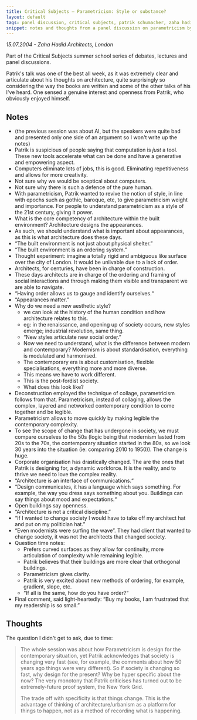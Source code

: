 ```yaml
---
title: Critical Subjects – Parametricism: Style or substance?
layout: default
tags: panel discussion, critical subjects, patrik schumacher, zaha hadid, parametricism
snippet: notes and thoughts from a panel discussion on parametricism by Patrik Schumacher
---
```



*15.07.2004 - Zaha Hadid Architects, London*

Part of the Critical Subjects summer school series of debates, lectures and
panel discussions.

Patrik's talk was one of the best all week, as it was extremely clear and
articulate about his thoughts on architecture, quite surprisingly so
considering the way the books are written and some of the other talks of his
I've heard. One sensed a genuine interest and openness from Patrik, who
obviously enjoyed himself. 

## Notes

- (the previous session was about AI, but the speakers were quite bad and
  presented only one side of an argument so I won't write up the notes)
- Patrik is suspicious of people saying that computation is _just_ a tool. These
  new tools accelerate what can be done and have a generative and empowering
  aspect.
- Computers eliminate lots of jobs, this is good. Eliminating repetitiveness
  and allows for more creativity.
- Not sure why we would be sceptical about computers.
- Not sure why there is such a defence of the pure human.
- With parametricism, Patrik wanted to revive the notion of style, in line with
  epochs such as gothic, baroque, etc, to give parametricism weight and
  importance. For people to understand parametricism as a style of the 21st
  century, giving it power.
- What is the core competency of architecture within the built environment?
  Architecture designs the appearances.
- As such, we should understand what is important about appearances, as this is
  what architecture does these days.
- “The built environment is not just about physical shelter.”
- “The built environment is an ordering system.”
- Thought experiment: imagine a totally rigid and ambiguous like surface over
  the city of London. It would be unlivable due to a lack of order.
- Architects, for centuries, have been in charge of construction.
- These days architects are in charge of the ordering and framing of social
  interactions and through making them visible and transparent we are able to
  navigate.
- “Having order allows us to gauge and identify ourselves.“
- “Appearances matter.”
- Why do we need a new aesthetic style?
  - we can look at the history of the human condition and how architecture
    relates to this.
  - eg: in the renaissance, and opening up of society occurs, new styles
    emerge; industrial revolution, same thing.
  - “New styles articulate new social order̦.”
  - Now we need to understand, what is the difference between modern and
    contemporary? Modernism is about standardisation, everything is modulated
    and harmonised.
  - The contemporary era is about customisation, flexible specialisations,
    everything more and more diverse.
  - This means we have to work different.
  - This is the post-fordist society.
  - What does this look like?
- Deconstruction employed the technique of collage, parametricism follows from
  that. Parametricism, instead of collaging, allows the complex, layered and
  networked contemporary condition to come together and be legible.
- Parametricism allows to move quickly by making legible the contemporary
  complexity.
- To see the scope of change that has undergone in society, we must compare
  ourselves to the 50s (logic being that modernism lasted from 20s to the 70s,
  the contemporary situation started in the 80s, so we look 30 years into the
  situation (ie: comparing 2010 to 1950)). The change is huge.
- Corporate organisation has drastically changed. The are the ones that Patrik
  is designing for, a dynamic workforce. It is the reality, and to thrive we
  need to love the complex reality.
- “Architecture is an interface of communications.“
- “Design communicates, it has a language which says something. For example,
  the way you dress says something about you. Buildings can say things about
  mood and expectations.“
- Open buildings say openness.
- “Architecture is not a critical discipline.”
- “If I wanted to change society I would have to take off my architect hat and
  put on my politician hat.”
- “Even modernists were surfing the wave”. They had client that wanted to
  change society, it was not the architects that changed society.
- Question time notes:
  - Prefers curved surfaces as they allow for continuity, more articulation of
    complexity while remaining legible.
  - Patrik believes that their buildings are more clear that orthogonal
    buildings.
  - Parametricism gives clarity.
  - Patrik is very excited about new methods of ordering, for example,
    gradient, slope, etc.
  - “If all is the same, how do you have order?“
- Final comment, said light-heartedly: “Buy my books, I am frustrated that my
  readership is so small.”




## Thoughts

The question I didn't get to ask, due to time:

> The whole session was about how Parametricism is design for the contemporary
situation, yet Patrik acknowledges that society is changing very fast (see, for
example, the comments about how 50 years ago things were very different). So if
society is changing so fast, why design for the present? Why be hyper specific
about the now? The very monotony that Patrik criticises has turned out to be
extremely-future proof system, the New York Grid.
> 
> The trade off with specificity is that things change. This is the advantage of
thinking of architecture/urbanism as a platform for things to happen, not as a
method of recording what is happening.













